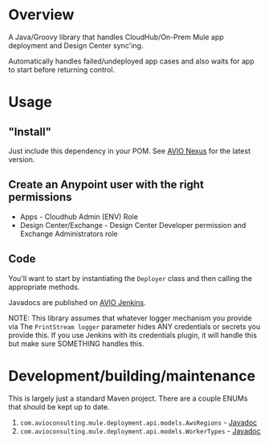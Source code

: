 # Overview

A Java/Groovy library that handles CloudHub/On-Prem Mule app deployment and Design Center sync'ing.

Automatically handles failed/undeployed app cases and also waits for app to start before returning control.

# Usage

## "Install"

Just include this dependency in your POM. See [AVIO Nexus](https://devops.avioconsulting.com/nexus/#browse/browse:avio-releases:com%2Favioconsulting%2Fmule%2Fmule-deploy-library) for the latest version.

## Create an Anypoint user with the right permissions

* Apps - Cloudhub Admin (ENV) Role
* Design Center/Exchange - Design Center Developer permission and Exchange Administrators role

## Code

You'll want to start by instantiating the `Deployer` class and then calling the appropriate methods.

Javadocs are published on [AVIO Jenkins](https://devops.avioconsulting.com/jenkins/job/Mulesoft%20Deployment/job/mule-deploy-library/job/master/Maven_20site/).

NOTE: This library assumes that whatever logger mechanism you provide via The `PrintStream logger` parameter hides ANY credentials or secrets you provide this. If you use Jenkins with its credentials plugin, it will handle this but make sure SOMETHING handles this.

# Development/building/maintenance

This is largely just a standard Maven project. There are a couple ENUMs that should be kept up to date.
1. `com.avioconsulting.mule.deployment.api.models.AwsRegions` - [Javadoc](https://devops.avioconsulting.com/jenkins/job/Mulesoft%20Deployment/job/mule-deploy-library/job/master/Maven_20site/groovydocs/com/avioconsulting/mule/deployment/api/models/AwsRegions.html)
2. `com.avioconsulting.mule.deployment.api.models.WorkerTypes` - [Javadoc](https://devops.avioconsulting.com/jenkins/job/Mulesoft%20Deployment/job/mule-deploy-library/job/master/Maven_20site/groovydocs/com/avioconsulting/mule/deployment/api/models/WorkerTypes.html)
